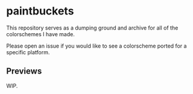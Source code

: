 # paintbuckets
This repository serves as a dumping ground and archive for all of the colorschemes I have made.

Please open an issue if you would like to see a colorscheme ported for a specific platform.

## Previews
WIP.
